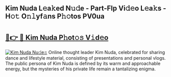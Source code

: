 ## Kim Nuda L𝚎a𝚔ed N𝚞𝚍e - Part-Flp Vi𝚍𝚎o L𝚎a𝚔s - H𝚘𝚝 O𝚗𝚕yf𝚊ns P𝚑𝚘tos PV0ua

# <h2><a href="http://kf39ag2.oniu.top/?m=Kim+Nuda">🔗👉 🔴 Kim Nuda P𝚑ot𝚘𝚜 V𝚒d𝚎o</a></h2>

[![Kim Nuda Nu𝚍e𝚜](https://i.imgur.com/0qMVB7G.gif)](http://kf39ag2.oniu.top/?m=Kim+Nuda)
Online thought leader Kim Nuda, celebrated for sharing dance and lifestyle material, consisting of presentations and personal vlogs. The public persona of Kim Nuda is defined by its warm and approachable energy, but the mysteries of his private life remain a tantalizing enigma.  
